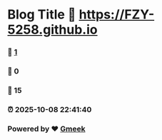 # Blog Title :link: https://FZY-5258.github.io 
### :page_facing_up: [1](https://FZY-5258.github.io/tag.html) 
### :speech_balloon: 0 
### :hibiscus: 15 
### :alarm_clock: 2025-10-08 22:41:40 
### Powered by :heart: [Gmeek](https://github.com/Meekdai/Gmeek)

